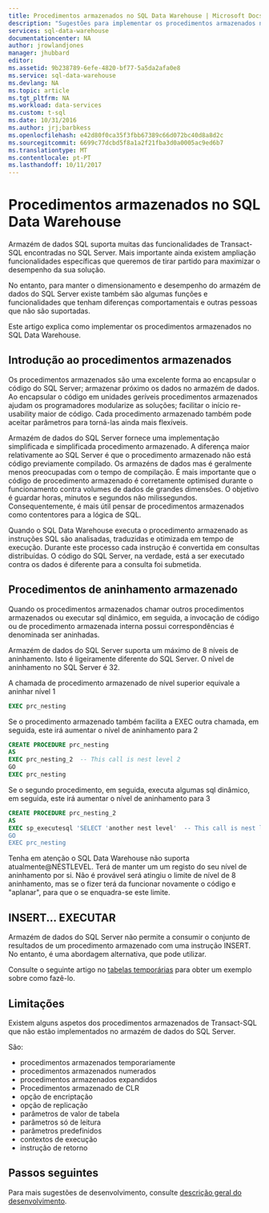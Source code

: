 ```yaml
---
title: Procedimentos armazenados no SQL Data Warehouse | Microsoft Docs
description: "Sugestões para implementar os procedimentos armazenados no Azure SQL Data Warehouse para desenvolver soluções."
services: sql-data-warehouse
documentationcenter: NA
author: jrowlandjones
manager: jhubbard
editor: 
ms.assetid: 9b238789-6efe-4820-bf77-5a5da2afa0e8
ms.service: sql-data-warehouse
ms.devlang: NA
ms.topic: article
ms.tgt_pltfrm: NA
ms.workload: data-services
ms.custom: t-sql
ms.date: 10/31/2016
ms.author: jrj;barbkess
ms.openlocfilehash: e42d80f0ca35f3fbb67389c66d072bc40d8a8d2c
ms.sourcegitcommit: 6699c77dcbd5f8a1a2f21fba3d0a0005ac9ed6b7
ms.translationtype: MT
ms.contentlocale: pt-PT
ms.lasthandoff: 10/11/2017
---
```

# <a name="stored-procedures-in-sql-data-warehouse"></a>Procedimentos armazenados no SQL Data Warehouse
Armazém de dados SQL suporta muitas das funcionalidades de Transact-SQL encontradas no SQL Server. Mais importante ainda existem ampliação funcionalidades específicas que queremos de tirar partido para maximizar o desempenho da sua solução.

No entanto, para manter o dimensionamento e desempenho do armazém de dados do SQL Server existe também são algumas funções e funcionalidades que tenham diferenças comportamentais e outras pessoas que não são suportadas.

Este artigo explica como implementar os procedimentos armazenados no SQL Data Warehouse.

## <a name="introducing-stored-procedures"></a>Introdução ao procedimentos armazenados
Os procedimentos armazenados são uma excelente forma ao encapsular o código do SQL Server; armazenar próximo os dados no armazém de dados. Ao encapsular o código em unidades geríveis procedimentos armazenados ajudam os programadores modularize as soluções; facilitar o início re-usability maior de código. Cada procedimento armazenado também pode aceitar parâmetros para torná-las ainda mais flexíveis.

Armazém de dados do SQL Server fornece uma implementação simplificada e simplificada procedimento armazenado. A diferença maior relativamente ao SQL Server é que o procedimento armazenado não está código previamente compilado. Os armazéns de dados mas é geralmente menos preocupadas com o tempo de compilação. É mais importante que o código de procedimento armazenado é corretamente optimised durante o funcionamento contra volumes de dados de grandes dimensões. O objetivo é guardar horas, minutos e segundos não milissegundos. Consequentemente, é mais útil pensar de procedimentos armazenados como contentores para a lógica de SQL.     

Quando o SQL Data Warehouse executa o procedimento armazenado as instruções SQL são analisadas, traduzidas e otimizada em tempo de execução. Durante este processo cada instrução é convertida em consultas distribuídas. O código do SQL Server, na verdade, está a ser executado contra os dados é diferente para a consulta foi submetida.

## <a name="nesting-stored-procedures"></a>Procedimentos de aninhamento armazenado
Quando os procedimentos armazenados chamar outros procedimentos armazenados ou executar sql dinâmico, em seguida, a invocação de código ou de procedimento armazenada interna possui correspondências é denominada ser aninhadas.

Armazém de dados do SQL Server suporta um máximo de 8 níveis de aninhamento. Isto é ligeiramente diferente do SQL Server. O nível de aninhamento no SQL Server é 32.

A chamada de procedimento armazenado de nível superior equivale a aninhar nível 1

```sql
EXEC prc_nesting
```
Se o procedimento armazenado também facilita a EXEC outra chamada, em seguida, este irá aumentar o nível de aninhamento para 2

```sql
CREATE PROCEDURE prc_nesting
AS
EXEC prc_nesting_2  -- This call is nest level 2
GO
EXEC prc_nesting
```
Se o segundo procedimento, em seguida, executa algumas sql dinâmico, em seguida, este irá aumentar o nível de aninhamento para 3

```sql
CREATE PROCEDURE prc_nesting_2
AS
EXEC sp_executesql 'SELECT 'another nest level'  -- This call is nest level 2
GO
EXEC prc_nesting
```

Tenha em atenção o SQL Data Warehouse não suporta atualmente@NESTLEVEL. Terá de manter um um registo do seu nível de aninhamento por si. Não é provável será atingiu o limite de nível de 8 aninhamento, mas se o fizer terá da funcionar novamente o código e "aplanar", para que o se enquadra-se este limite.

## <a name="insertexecute"></a>INSERT... EXECUTAR
Armazém de dados do SQL Server não permite a consumir o conjunto de resultados de um procedimento armazenado com uma instrução INSERT. No entanto, é uma abordagem alternativa, que pode utilizar.

Consulte o seguinte artigo no [tabelas temporárias] para obter um exemplo sobre como fazê-lo.

## <a name="limitations"></a>Limitações
Existem alguns aspetos dos procedimentos armazenados de Transact-SQL que não estão implementados no armazém de dados do SQL Server.

São:

* procedimentos armazenados temporariamente
* procedimentos armazenados numerados
* procedimentos armazenados expandidos
* Procedimentos armazenado de CLR
* opção de encriptação
* opção de replicação
* parâmetros de valor de tabela
* parâmetros só de leitura
* parâmetros predefinidos
* contextos de execução
* instrução de retorno

## <a name="next-steps"></a>Passos seguintes
Para mais sugestões de desenvolvimento, consulte [descrição geral do desenvolvimento][development overview].

<!--Image references-->

<!--Article references-->
[tabelas temporárias]: ./sql-data-warehouse-tables-temporary.md#modularizing-code
[development overview]: ./sql-data-warehouse-overview-develop.md

<!--MSDN references-->
[nest level]: https://msdn.microsoft.com/library/ms187371.aspx

<!--Other Web references-->
